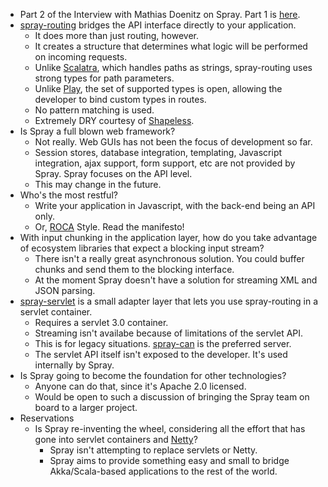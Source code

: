 - Part 2 of the Interview with Mathias Doenitz on Spray. Part 1 is [here](http://scalatypes.com/episode-27-mathias-doenitz-on-spray-part-1).
- [spray-routing](http://spray.io/documentation/spray-routing/) bridges the API interface directly to your application.
  - It does more than just routing, however.
  - It creates a structure that determines what logic will be performed on incoming requests.
  - Unlike [Scalatra](http://scalatra.org/guides/routes-and-actions.html), which handles paths as strings, spray-routing uses strong types for path parameters.
  - Unlike [Play](http://www.playframework.org/documentation/2.0/ScalaRouting), the set of supported types is open, allowing the developer to bind custom types in routes.
  - No pattern matching is used.
  - Extremely DRY courtesy of [Shapeless](https://github.com/milessabin/shapeless).
- Is Spray a full blown web framework?
  - Not really. Web GUIs has not been the focus of development so far.
  - Session stores, database integration, templating, Javascript integration, ajax support, form support, etc are not provided by Spray.
  Spray focuses on the API level.
  - This may change in the future.
- Who's the most restful?
  - Write your application in Javascript, with the back-end being an API only.
  - Or, [ROCA](http://roca-style.org/) Style. Read the manifesto!
- With input chunking in the application layer, how do you take advantage of ecosystem libraries that expect a blocking input stream?
  - There isn't a really great asynchronous solution.
  You could buffer chunks and send them to the blocking interface.
  - At the moment Spray doesn't have a solution for streaming XML and JSON parsing.
- [spray-servlet](http://spray.io/documentation/spray-servlet/) is a small adapter layer that lets you use spray-routing in a servlet container.
  - Requires a servlet 3.0 container.
  - Streaming isn't availabe because of limitations of the servlet API.
  - This is for legacy situations. [spray-can](http://spray.io/documentation/spray-can/) is the preferred server.
  - The servlet API itself isn't exposed to the developer. It's used internally by Spray.
- Is Spray going to become the foundation for other technologies?
  - Anyone can do that, since it's Apache 2.0 licensed.
  - Would be open to such a discussion of bringing the Spray team on board to a larger project.
- Reservations
  - Is Spray re-inventing the wheel, considering all the effort that has gone into servlet containers and [Netty](https://netty.io/)?
    - Spray isn't attempting to replace servlets or Netty.
    - Spray aims to provide something easy and small to bridge Akka/Scala-based applications to the rest of the world.
